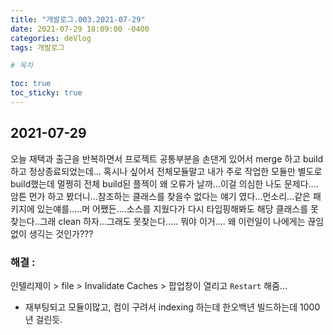 ```yaml
---
title: "개발로그.003.2021-07-29"
date: 2021-07-29 18:09:00 -0400
categories: deVlog
tags: 개발로그

# 목차

toc: true  
toc_sticky: true
---
```


## 2021-07-29
오늘 재택과 출근을 반복하면서 프로젝트 공통부분을 손댄게 있어서 merge 하고 build하고 정상종료되었는데... 혹시나 싶어서 전체모듈말고 내가 주로 작업한 모듈만 별도로  build했는데 멀쩡히 전체 build된 플젝이 왜 오류가 날까...이걸 의심한 나도 문제다....암튼 먼가 하고 봤더니...참조하는 클래스를 찾을수 없다는 얘기 였다...먼소리...같은 패키지에 있는얘를.....머 어쨌든....소스를 지웠다가 다시 타입핑해봐도 해당 클래스를 못찾는다..그래 clean 하자...그래도 못찾는다.....
뭐야 이거.... 왜 이런일이 나에게는 끊임없이 생긱는 것인가???

### 해결 :
인텔리제이 > file > Invalidate Caches > 팝업창이 열리고 `Restart` 해줌...
- 재부팅되고 모듈이많고, 컴이 구려서 indexing 하는데 한오백년 빌드하는데 1000년 걸린듯.